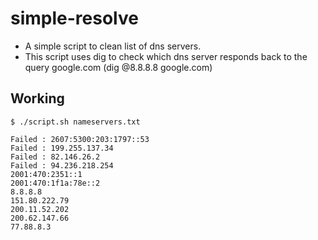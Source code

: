 # simple-resolve

- A simple script to clean list of dns servers.
- This script uses dig to check which dns server responds back to the query google.com (dig @8.8.8.8 google.com)


## Working

```
$ ./script.sh nameservers.txt

Failed : 2607:5300:203:1797::53
Failed : 199.255.137.34
Failed : 82.146.26.2
Failed : 94.236.218.254
2001:470:2351::1
2001:470:1f1a:78e::2
8.8.8.8
151.80.222.79
200.11.52.202
200.62.147.66
77.88.8.3
```
